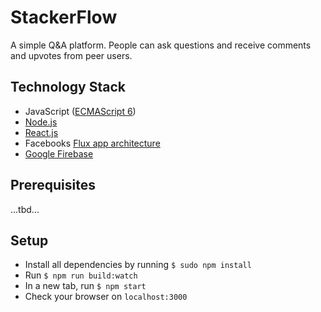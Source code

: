 # StackerFlow
A simple Q&A platform. People can ask questions and receive comments and upvotes from peer users.

## Technology Stack
- JavaScript ([ECMAScript 6](http://es6-features.org/#Constants))
- [Node.js](https://nodejs.org/en/)
- [React.js](https://reactjs.org/)
- Facebooks [Flux app architecture](http://richardkho.com/demystifying-flux/)
- [Google Firebase](https://firebase.google.com/)

## Prerequisites
...tbd...

## Setup
- Install all dependencies by running ```$ sudo npm install```
- Run ```$ npm run build:watch```
- In a new tab, run ```$ npm start```
- Check your browser on ```localhost:3000```
